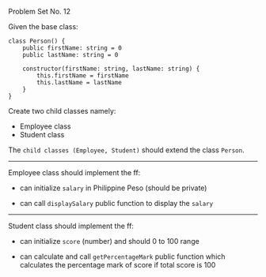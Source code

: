 Problem Set No. 12

Given the base class:

```
class Person() {
    public firstName: string = 0
    public lastName: string = 0

    constructor(firstName: string, lastName: string) {
        this.firstName = firstName
        this.lastName = lastName
    }
}
```

Create two child classes namely:

- Employee class
- Student class

The `child classes (Employee, Student)` should extend the class `Person`.

---

Employee class should implement the ff:

- can initialize `salary` in Philippine Peso (should be private)

- can call `displaySalary` public function to display the `salary`

---

Student class should implement the ff:

- can initialize `score` (number) and should 0 to 100 range

- can calculate and call `getPercentageMark` public function which calculates the percentage mark of score if total score is 100
